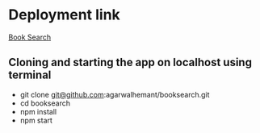 # Deployment link
[Book Search](https://booksearch-one.vercel.app/)

## Cloning and starting the app on localhost using terminal

- git clone git@github.com:agarwalhemant/booksearch.git
- cd booksearch
- npm install
- npm start